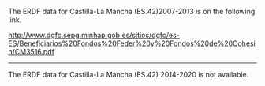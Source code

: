 The ERDF data for Castilla-La Mancha (ES.42)2007-2013 is on the following link.

http://www.dgfc.sepg.minhap.gob.es/sitios/dgfc/es-ES/Beneficiarios%20Fondos%20Feder%20y%20Fondos%20de%20Cohesin/CM3516.pdf

---

The ERDF data for Castilla-La Mancha (ES.42) 2014-2020 is not available.
